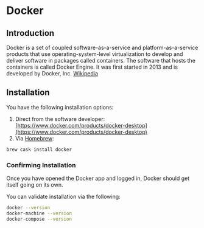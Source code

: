 # Docker

## Introduction

Docker is a set of coupled software-as-a-service and platform-as-a-service products that use operating-system-level virtualization to develop and deliver software in packages called containers. The software that hosts the containers is called Docker Engine. It was first started in 2013 and is developed by Docker, Inc. [Wikipedia](https://en.wikipedia.org/wiki/Docker_(software))

## Installation

You have the following installation options:

1. Direct from the software developer: [https://www.docker.com/products/docker-desktop](https://www.docker.com/products/docker-desktop)
1. Via [Homebrew](https://brew.sh):

```bash
brew cask install docker
```

### Confirming Installation

Once you have opened the Docker app and logged in, Docker should get itself going on its own.

You can validate installation via the following:

```bash
docker --version
docker-machine --version
docker-compose --version
```
